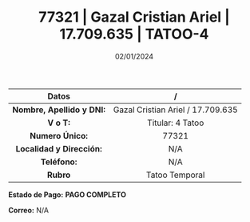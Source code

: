 ﻿---
title: 77321 | Gazal Cristian Ariel | 17.709.635 | TATOO-4
date: 02/01/2024
draft: false
tags: ['titular', 'tatoo']
---

|          **Datos**          |  /  |
|:---------------------------:|:---:|
| **Nombre, Apellido y DNI:** | Gazal Cristian Ariel / 17.709.635 |
|          **V o T:**         | Titular: 4 Tatoo |
|      **Numero Único:**      | 77321 |
|  **Localidad y Dirección:** | N/A |
|        **Teléfono:**        | N/A |
|          **Rubro**          | Tatoo Temporal |

**Estado de Pago:** **PAGO COMPLETO**

**Correo:** N/A
